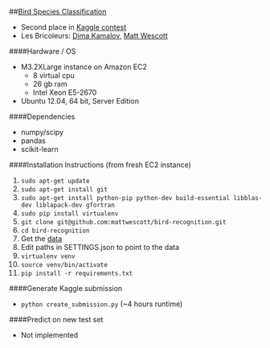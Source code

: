 ##[Bird Species Classification](http://www.kaggle.com/c/multilabel-bird-species-classification-nips2013)
- Second place in [Kaggle contest](http://www.kaggle.com/c/multilabel-bird-species-classification-nips2013/leaderboard)
- Les Bricoleurs: [Dima Kamalov](http://www.kaggle.com/users/135630/), [Matt Wescott](http://www.kaggle.com/users/16360)

####Hardware / OS

- M3.2XLarge instance on Amazon EC2
    - 8 virtual cpu
    - 26 gb ram
    - Intel Xeon E5-2670
- Ubuntu 12.04, 64 bit, Server Edition

####Dependencies
- numpy/scipy
- pandas
- scikit-learn

####Installation Instructions (from fresh EC2 instance)
1. `sudo apt-get update`
2. `sudo apt-get install git`
3.  `sudo apt-get install python-pip python-dev build-essential libblas-dev liblapack-dev gfortran`
4. `sudo pip install virtualenv`
5.  `git clone git@github.com:mattwescott/bird-recognition.git`
6. `cd bird-recognition`
7. Get the [data](http://www.kaggle.com/c/multilabel-bird-species-classification-nips2013/data)
8. Edit paths in SETTINGS.json to point to the data
9. `virtualenv venv`
10. `source venv/bin/activate`
11. `pip install -r requirements.txt`

####Generate Kaggle submission
- `python create_submission.py` (~4 hours runtime)

####Predict on new test set
- Not implemented
